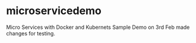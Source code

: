 # microservicedemo
Micro Services with Docker and Kubernets Sample Demo
on 3rd Feb made changes for testing.
